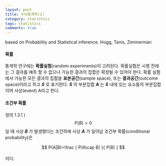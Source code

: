```yaml
---
layout: post
title: 수리통계학(1)
category: statistics
tags: statistics
comments: true
---
```


based on Probability and Statistical inference. Hogg, Tanis, Zimmerman

#### 확률

통계학 연구에는 **확률실험**(random experiments)이 고려된다. 
확률실험은 시행 전에는 그 결과를 예측 할 수 없으나 가능한 결과의 집합은 확정될 수 있어야 한다. 
확률 실험에서 가능한 모든 결과의 집합을 **표본공간**(sample space), 또는 **결과공간**(outcome space)이라고 하고 _**S**_ 로 표기한다. 
_**S**_ 의 부분집합 _**A**_ 는 _**S**_ 내에 있는 요소들의 부분집합이며 사상(event) A라고 한다.


#### 조건부 확률

정의 1.3.1 ) $$ P(B) > 0 $$일 때 사상 _**B**_ 가 발생했다는 조건하에 사상 _**A**_ 가 일어날 조건부 확률(conditional probability)은 <br />
<center>$$ P(A|B)=\frac { P(A\cap B) }{ P(B) } $$ </center><br>
이다.

 